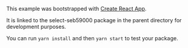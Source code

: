 This example was bootstrapped with [Create React App](https://github.com/facebook/create-react-app).

It is linked to the select-seb59000 package in the parent directory for development purposes.

You can run `yarn install` and then `yarn start` to test your package.

